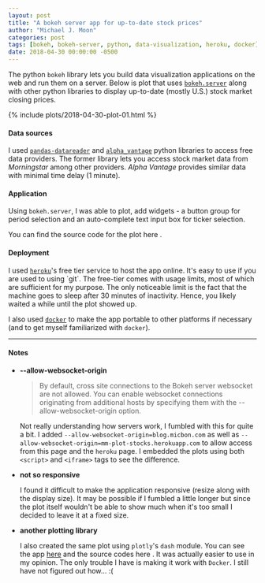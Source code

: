 ```yaml
---
layout: post
title: "A bokeh server app for up-to-date stock prices"
author: "Michael J. Moon"
categories: post
tags: [bokeh, bokeh-server, python, data-visualization, heroku, docker]
date: 2018-04-30 00:00:00 -0500
---
```


The python `bokeh` library lets you build data visualization applications on the web and run them on a server. Below is plot that uses [`bokeh.server`](https://bokeh.pydata.org/en/latest/docs/user_guide/server.html) along with other python libraries to display up-to-date (mostly U.S.) stock market closing prices.

{% include plots/2018-04-30-plot-01.html %}

<div class="row">
<div class="4u 12u$(small)">
<h4>Data sources</h4>
<p>I used <a href="https://pandas-datareader.readthedocs.io/en/latest/" target="_blank"><code class="highlighter-rouge">pandas-datareader</code></a> and <a href="https://github.com/RomelTorres/alpha_vantage" target="_blank"><code class="highlighter-rouge">alpha_vantage</code></a> python libraries to access free data providers. The former library lets you access stock market data from <i>Morningstar</i> among other providers. <i>Alpha Vantage</i> provides similar data with minimal time delay (1 minute).</p>
</div>
<div class="4u 12u$(small)">
<h4>Application</h4>
<p>Using <code class="highlighter-rouge">bokeh.server</code>, I was able to plot, add widgets - a button group for period selection and an auto-complete text input box for ticker selection.</p>
<p>You can find the source code for the plot here <a href="https://github.com/mjmoon/plot-stocks-bokeh" class="icon fa-github"></a>.</p>
</div>
<div class="4u 12u$(small)">
<h4>Deployment</h4>
<p>I used <a href="https://www.heroku.com" target="_blank"><code class="highlighter-rouge">heroku</code></a>'s free tier service to host the app online. It's easy to use if you are used to using `git`. The free-tier comes with usage limits, most of which are sufficient for my purpose. The only noticeable limit is the fact that the machine goes to sleep after 30 minutes of inactivity. Hence, you likely waited a while until the plot showed up.</p>
<p>I also used <a href="https://www.docker.com/" target="_blank"><code class="highlighter-rouge">docker</code></a> to make the app portable to other platforms if necessary (and to get myself familiarized with <code class="highlighter-rouge">docker</code>).</p>
</div>
</div>

---

#### Notes
+   **--allow-websocket-origin**

    > By default, cross site connections to the Bokeh server websocket are not allowed. You can enable websocket connections originating from additional hosts by specifying them with the --allow-websocket-origin option.  

    Not really understanding how servers work, I fumbled with this for quite a bit. I added `--allow-websocket-origin=blog.micbon.com` as well as `--allow-websocket-origin=mm-plot-stocks.herokuapp.com` to allow access from this page and the `heroku` page. I embedded the plots using both `<script>` and `<iframe>` tags to see the difference.

+   **not so responsive**

    I found it difficult to make the application responsive (resize along with the display size). It may be possible if I fumbled a little longer but since the plot itself wouldn't be able to show much when it's too small I decided to leave it at a fixed size.

+   **another plotting library**

    I also created the same plot using `plotly`'s `dash` module. You can see the app <a href="https://mm-plot-stock-dash.herokuapp.com/" target="_blank">here</a> and the source codes here <a href="https://github.com/mjmoon/plot-stocks" class="icon fa-github" target="_blank"></a>. It was actually easier to use in my opinion. The only trouble I have is making it work with `Docker`. I still have not figured out how... :(
